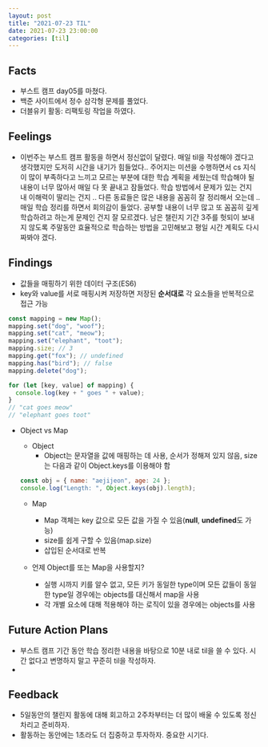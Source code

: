 ```yaml
---
layout: post
title: "2021-07-23 TIL"
date: 2021-07-23 23:00:00
categories: [til]
---
```


## Facts

- 부스트 캠프 day05를 마쳤다.
- 백준 사이트에서 정수 삼각형 문제를 풀었다.
- 더블유키 활동: 리팩토링 작업을 하였다.

## Feelings

- 이번주는 부스트 캠프 활동을 하면서 정신없이 달렸다. 매일 til을 작성해야 겠다고 생각했지만 도저히 시간을 내기가 힘들었다.. 주어지는 미션을 수행하면서 cs 지식이 많이 부족하다고 느끼고 모르는 부분에 대한 학습 계획을 세웠는데 학습해야 될 내용이 너무 많아서 매일 다 못 끝내고 잠들었다. 학습 방법에서 문제가 있는 건지 내 이해력이 딸리는 건지 .. 다른 동료들은 많은 내용을 꼼꼼히 잘 정리해서 오는데 .. 매일 학습 정리를 하면서 회의감이 들었다. 공부할 내용이 너무 많고 또 꼼꼼히 깊게 학습하려고 하는게 문제인 건지 잘 모르겠다. 남은 챌린지 기간 3주를 헛되이 보내지 않도록 주말동안 효율적으로 학습하는 방법을 고민해보고 평일 시간 계획도 다시 짜봐야 겠다.

## Findings

- 값들을 매핑하기 위한 데이터 구조(ES6)
- key와 value를 서로 매핑시켜 저장하면 저장된 **순서대로** 각 요소들을 반복적으로 접근 가능

```jsx
const mapping = new Map();
mapping.set("dog", "woof");
mapping.set("cat", "meow");
mapping.set("elephant", "toot");
mapping.size; // 3
mapping.get("fox"); // undefined
mapping.has("bird"); // false
mapping.delete("dog");

for (let [key, value] of mapping) {
  console.log(key + " goes " + value);
}
// "cat goes meow"
// "elephant goes toot"
```

- Object vs Map

  - Object
    - Object는 문자열을 값에 매핑하는 데 사용, 순서가 정해져 있지 않음, size는 다음과 같이 Object.keys를 이용해야 함

  ```jsx
  const obj = { name: "aejijeon", age: 24 };
  console.log("Length: ", Object.keys(obj).length);
  ```

  - Map

    - Map 객체는 key 값으로 모든 값을 가질 수 있음(**null**, **undefined**도 가능)
    - size를 쉽게 구할 수 있음(map.size)
    - 삽입된 순서대로 반복

  - 언제 Object를 또는 Map을 사용할지?
    - 실행 시까지 키를 알수 없고, 모든 키가 동일한 type이며 모든 값들이 동일한 type일 경우에는 objects를 대신해서 map을 사용
    - 각 개별 요소에 대해 적용해야 하는 로직이 있을 경우에는 objects를 사용

## Future Action Plans

- 부스트 캠프 기간 동안 학습 정리한 내용을 바탕으로 10분 내로 til을 쓸 수 있다. 시간 없다고 변명하지 말고 꾸준히 til을 작성하자.
-

## Feedback

- 5일동안의 챌린지 활동에 대해 회고하고 2주차부터는 더 많이 배울 수 있도록 정신 차리고 준비하자.
- 활동하는 동안에는 1초라도 더 집중하고 투자하자. 중요한 시기다.
